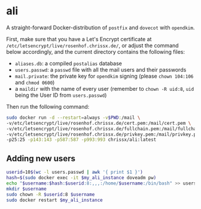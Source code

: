 # ali

A straight-forward Docker-distribution of `postfix` and `dovecot` with
`opendkim`.

First, make sure that you have a Let's Encrypt certificate at
`/etc/letsencrypt/live/rosenhof.chrissx.de/`, or adjust the command below
accordingly, and the current directory contains the following files:

- `aliases.db`: a compiled `postalias` database
- `users.passwd`: a `passwd` file with all the mail users and their passwords
- `mail.private`: the private key for `opendkim` signing (please `chown 104:106`
  and `chmod 0600`)
- a `maildir` with the name of every user (remember to `chown -R uid:8`, `uid`
  being the User ID from `users.passwd`)

Then run the following command:

```sh
sudo docker run -d --restart=always -v$PWD:/mail \
-v/etc/letsencrypt/live/rosenhof.chrissx.de/cert.pem:/mail/cert.pem \
-v/etc/letsencrypt/live/rosenhof.chrissx.de/fullchain.pem:/mail/fullchain.pem \
-v/etc/letsencrypt/live/rosenhof.chrissx.de/privkey.pem:/mail/privkey.pem \
-p25:25 -p143:143 -p587:587 -p993:993 chrissx/ali:latest
```

## Adding new users

```sh
userid=10$(wc -l users.passwd | awk '{ print $1 }')
hash=$(sudo docker exec -it $my_ali_instance doveadm pw)
echo "$username:$hash:$userid:8:,,,:/home/$username:/bin/bash" >> users.passwd
mkdir $username
sudo chown -R $userid:8 $username
sudo docker restart $my_ali_instance
```
